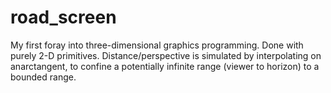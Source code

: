 # road\_screen
My first foray into three-dimensional graphics programming. Done with purely 2-D primitives. Distance/perspective is simulated by interpolating on anarctangent, to confine a potentially infinite range (viewer to horizon) to a bounded range.
